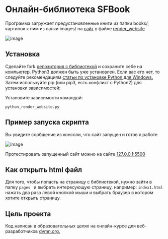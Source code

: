 # Онлайн-библиотека SFBook
Программа загружает предустановленные книги из папки books/, картинок к ним из папки images/ на [сайт](https://overworld231.github.io/Library/pages/index1.html) в файле [render_website](https://github.com/OverWorld231/Library/blob/main/render_website.py)

![image](https://github.com/user-attachments/assets/568430ee-876d-4e73-8bbf-c5be5fd01b45)

## Установка
Сделайте fork [репозитория с библиотекой](https://github.com/OverWorld231/Library) и сохраните себе на компьютер. Python3 должен быть уже установлен. Если вас его нет, то следуйте рекомендациям [статьи по установке Python для Windows.](https://skillbox.ru/media/code/kak_zapustit_python/) 
Затем используйте pip (или pip3, есть конфликт с Python2) для установки зависимостей:

Установите зависимости командой:
```
python_render_website.py
```
## Пример запуска скрипта
Вы увидите сообщение из консоли, что сайт запущен и готов к работе

![image](https://github.com/user-attachments/assets/b0b13be5-283b-48ec-9e6e-189bfafb2645)

Протестировать запущенный сайт можно на сайте [127.0.0.1:5500](http://127.0.0.1:5500)

## Как открыть html файл
Для того, чтобы попасть на страницу с библиотекой, нужно зайти в папку `pages ` и выбрать интересующую страницу, например: `index1.html` нажать два раза левой кнопкой мыши и выбрать браузер в котором хотите открыть страницу.

## Цель проекта
Код написан в образовательных целях на онлайн-курсе для веб-разработчиков [dvmn.org.](https://dvmn.org/)


